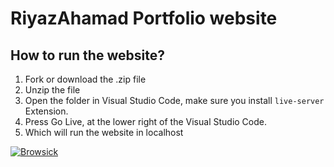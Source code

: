# RiyazAhamad Portfolio website 
## How to run the website?
1. Fork or download the .zip file
2. Unzip the file
3. Open the folder in Visual Studio Code, make sure you install `live-server` Extension.
4. Press Go Live, at the lower right of the Visual Studio Code.
5. Which will run the website in localhost


[![Browsick](https://1.bp.blogspot.com/-E2n6_hCiP6g/YTpJi5m-G1I/AAAAAAAAjdE/GBMAuJwAT4UrIyUdb87gyf5HChGkud6LwCLcBGAsYHQ/s1234/Chrome%2BMockup%2B%2528RiyazAhamd%2B-%2BHome%2529.png)](https://github.com/theriyazo/RiyazAhamad-Portfolio)
